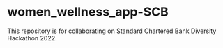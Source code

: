 # women_wellness_app-SCB
This repository is for collaborating on Standard Chartered Bank Diversity Hackathon 2022.
